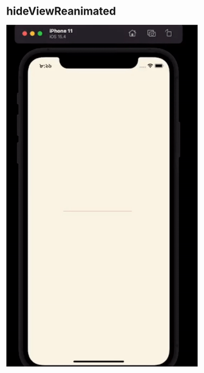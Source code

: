 # hideViewReanimated

![](https://github.com/mrpmohiburrahman/hideViewReanimated/blob/main/assets/demo.gif)

